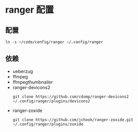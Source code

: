 # ranger 配置

## 配置

```shell
ln -s ~/code/config/ranger ~/.config/ranger
```

## 依赖

- ueberzug
- ffmpeg
- ffmpegthumbnailer
- ranger-devicons2
  ```shell
  git clone https://github.com/cdump/ranger-devicons2 ~/.config/ranger/plugins/devicons2
  ```
- ranger-zoxide
  ```shell
  git clone https://github.com/jchook/ranger-zoxide.git ~/.config/ranger/plugins/zoxide
  ```

